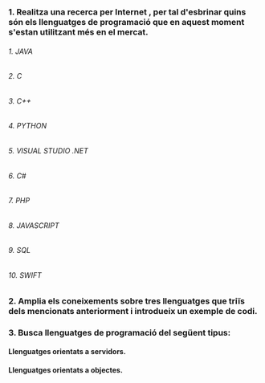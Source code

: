 ### 1. Realitza una recerca per Internet , per tal d'esbrinar quins són els llenguatges de programació que en aquest moment s'estan utilitzant més en el mercat.

###### 1. JAVA
###### 2. C
###### 3. C++
###### 4. PYTHON
###### 5. VISUAL STUDIO .NET
###### 6. C#
###### 7. PHP
###### 8. JAVASCRIPT
###### 9. SQL
###### 10. SWIFT

### 2. Amplia els coneixements sobre tres llenguatges que triïs dels mencionats anteriorment i introdueix un exemple de codi.

### 3. Busca llenguatges de programació del següent tipus:

#### Llenguatges orientats a servidors.

#### Llenguatges orientats a objectes.
